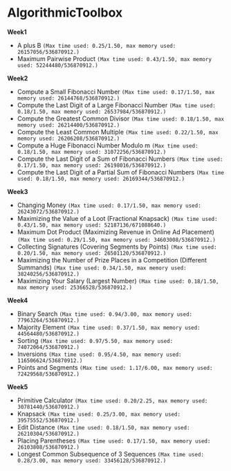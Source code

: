 # AlgorithmicToolbox

**Week1**

  - A plus B `(Max time used: 0.25/1.50, max memory used: 26157056/536870912.)`
  - Maximum Pairwise Product `(Max time used: 0.43/1.50, max memory used: 52244480/536870912.)`

**Week2**

  - Compute a Small Fibonacci Number `(Max time used: 0.17/1.50, max memory used: 26144768/536870912.)`
  - Compute the Last Digit of a Large Fibonacci Number `(Max time used: 0.18/1.50, max memory used: 26537984/536870912.)`
  - Compute the Greatest Common Divisor `(Max time used: 0.18/1.50, max memory used: 26214400/536870912.)`
  - Compute the Least Common Multiple `(Max time used: 0.22/1.50, max memory used: 26206208/536870912.)`
  - Compute a Huge Fibonacci Number Modulo m `(Max time used: 0.18/1.50, max memory used: 31072256/536870912.)`
  - Compute the Last Digit of a Sum of Fibonacci Numbers `(Max time used: 0.17/1.50, max memory used: 26198016/536870912.)`
  - Compute the Last Digit of a Partial Sum of Fibonacci Numbers `(Max time used: 0.18/1.50, max memory used: 26169344/536870912.)`

**Week3**

  - Changing Money `(Max time used: 0.17/1.50, max memory used: 26243072/536870912.)`
  - Maximizing the Value of a Loot (Fractional Knapsack) `(Max time used: 0.43/1.50, max memory used: 52187136/671088640.)`
  - Maximum Dot Product (Maximizing Revenue in Online Ad Placement) `(Max time used: 0.29/1.50, max memory used: 34603008/536870912.)`
  - Collecting Signatures (Covering Segments by Points) `(Max time used: 0.20/1.50, max memory used: 26501120/536870912.)`
  - Maximizing the Number of Prize Places in a Competition (Different Summands) `(Max time used: 0.34/1.50, max memory used: 38240256/536870912.)`
  - Maximizing Your Salary (Largest Number) `(Max time used: 0.18/1.50, max memory used: 25366528/536870912.)`

**Week4**

  - Binary Search `(Max time used: 0.94/3.00, max memory used: 77963264/536870912.)`
  - Majority Element `(Max time used: 0.37/1.50, max memory used: 44564480/536870912.)`
  - Sorting `(Max time used: 0.97/5.50, max memory used: 74072064/536870912.)`
  - Inversions `(Max time used: 0.95/4.50, max memory used: 116506624/536870912.)`
  - Points and Segments `(Max time used: 1.17/6.00, max memory used: 72429568/536870912.)`

**Week5**

  - Primitive Calculator `(Max time used: 0.20/2.25, max memory used: 30781440/536870912.)`
  - Knapsack `(Max time used: 0.25/3.00, max memory used: 39575552/536870912.)`
  - Edit Distance `(Max time used: 0.18/1.50, max memory used: 26210304/536870912.)`
  - Placing Parentheses `(Max time used: 0.17/1.50, max memory used: 26103808/536870912.)`
  - Longest Common Subsequence of 3 Sequences `(Max time used: 0.28/3.00, max memory used: 33456128/536870912.)`
